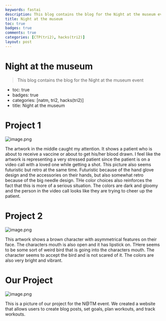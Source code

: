 ```yaml
---
keywords: fastai
description: This blog contains the blog for the Night at the museum event
title: Night at the museum
toc: true
badges: true 
comments: true 
categories: [CTP(tri2), hacks(tri2)]
layout: post
---
```


# Night at the museum
> This blog contains the blog for the Night at the museum event
- toc: true
- badges: true
- categories: [natm, tri2, hacks(tri2)]
- title: Night at the museum 

# Project 1

![image.png](attachment:image.png)

The artwork in the middle caught my attention. It shows a patient who is about to receive a vaccine or about to get his/her blood drawn. I feel like the artwork is representing a very stressed patient since the patient is on a video call with a loved one while getting a shot. This picture also seems futuristic but retro at the same time. Futuristic because of the hand glove design and the accessories on their hands, but also somewhat retro because of the big needle design. THe color choices also reinforces the fact that this is more of a serious situation. The colors are dark and gloomy and the person in the video call looks like they are trying to cheer up the patient. 

# Project 2 

![image.png](attachment:image-2.png)

This artwork shows a brown character with asymmetrical features on their face. The characters mouth is also open and it has lipstick on. THere seems to be some sort of weird bird that is going into the characters mouth. The character seems to accept the bird and is not scared of it. The colors are also very bright and vibrant.

# Our Project

![image.png](attachment:image-3.png)

This is a picture of our project for the N@TM event. We created a website that allows users to create blog posts, set goals, plan workouts, and track workouts. 